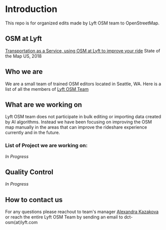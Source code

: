 # Introduction

This repo is for organized edits made by Lyft OSM team to OpenStreetMap.

## OSM at Lyft

[Transportation as a Service, using OSM at Lyft to improve your ride](https://2018.stateofthemap.us/program/transportation-as-a-service-using-osm-at-lyft-to-improve-your-ride.html) State of the Map US, 2018


## Who we are

We are a small team of trained OSM editors located in Seattle, WA. Here is a list of all the members of [Lyft OSM Team](https://github.com/OSM-DCT-Lyft/US/wiki/OSM-Team-Members)

## What are we working on

Lyft OSM team does not participate in bulk editing or importing data created by AI algorithms. Instead we have been focusing on improving the OSM map manually in the areas that can improve the rideshare experience currently and in the future.

### List of Project we are working on:
*In Progress*

## Quality Control
*In Progress*

## How to contact us

For any questions please reachout to team's manager [Alexandra Kazakova](https://www.openstreetmap.org/user/alexkaz) or reach the entire Lyft OSM Team by sending an email to dct-osm(at)lyft.com 

